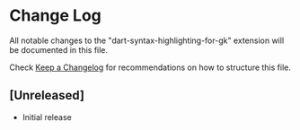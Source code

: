 # Change Log

All notable changes to the "dart-syntax-highlighting-for-gk" extension will be documented in this file.

Check [Keep a Changelog](http://keepachangelog.com/) for recommendations on how to structure this file.

## [Unreleased]

- Initial release